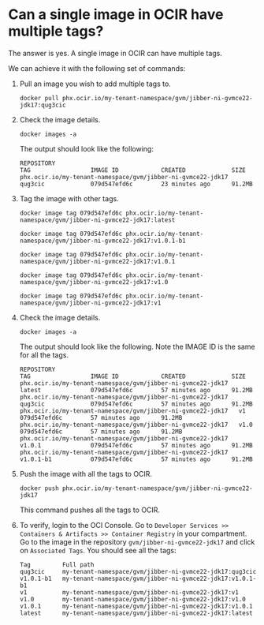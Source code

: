 # Can a single image in OCIR have multiple tags?

The answer is yes. A single image in OCIR can have multiple tags.

We can achieve it with the following set of commands:

1. Pull an image you wish to add multiple tags to.

    ``` shell
    docker pull phx.ocir.io/my-tenant-namespace/gvm/jibber-ni-gvmce22-jdk17:qug3cic
    ```

2. Check the image details.

    ``` shell
    docker images -a
    ```
    
    The output should look like the following:
    
    ``` shell
    REPOSITORY                                                        TAG                 IMAGE ID            CREATED             SIZE
    phx.ocir.io/my-tenant-namespace/gvm/jibber-ni-gvmce22-jdk17   qug3cic             079d547efd6c        23 minutes ago      91.2MB
    ```

3. Tag the image with other tags.

    ``` shell
    docker image tag 079d547efd6c phx.ocir.io/my-tenant-namespace/gvm/jibber-ni-gvmce22-jdk17:latest
    
    docker image tag 079d547efd6c phx.ocir.io/my-tenant-namespace/gvm/jibber-ni-gvmce22-jdk17:v1.0.1-b1
    
    docker image tag 079d547efd6c phx.ocir.io/my-tenant-namespace/gvm/jibber-ni-gvmce22-jdk17:v1.0.1
    
    docker image tag 079d547efd6c phx.ocir.io/my-tenant-namespace/gvm/jibber-ni-gvmce22-jdk17:v1.0
    
    docker image tag 079d547efd6c phx.ocir.io/my-tenant-namespace/gvm/jibber-ni-gvmce22-jdk17:v1
    ```

4. Check the image details.

    ``` shell
    docker images -a
    ```
    The output should look like the following. Note the IMAGE ID is the same for all the tags.
    
    ``` shell
    REPOSITORY                                                        TAG                 IMAGE ID            CREATED             SIZE
    phx.ocir.io/my-tenant-namespace/gvm/jibber-ni-gvmce22-jdk17   latest              079d547efd6c        57 minutes ago      91.2MB
    phx.ocir.io/my-tenant-namespace/gvm/jibber-ni-gvmce22-jdk17   qug3cic             079d547efd6c        57 minutes ago      91.2MB
    phx.ocir.io/my-tenant-namespace/gvm/jibber-ni-gvmce22-jdk17   v1                  079d547efd6c        57 minutes ago      91.2MB
    phx.ocir.io/my-tenant-namespace/gvm/jibber-ni-gvmce22-jdk17   v1.0                079d547efd6c        57 minutes ago      91.2MB
    phx.ocir.io/my-tenant-namespace/gvm/jibber-ni-gvmce22-jdk17   v1.0.1              079d547efd6c        57 minutes ago      91.2MB
    phx.ocir.io/my-tenant-namespace/gvm/jibber-ni-gvmce22-jdk17   v1.0.1-b1           079d547efd6c        57 minutes ago      91.2MB
    ```

5. Push the image with all the tags to OCIR.

    ``` shell
    docker push phx.ocir.io/my-tenant-namespace/gvm/jibber-ni-gvmce22-jdk17
    ```
    This command pushes all the tags to OCIR.

6. To verify, login to the OCI Console. Go to `Developer Services >> Containers & Artifacts >> Container Registry` in your compartment. Go to the image in the repository `gvm/jibber-ni-gvmce22-jdk17` and click on `Associated Tags`. You should see all the tags:

    ``` shell
    Tag	        Full path
    qug3cic	    my-tenant-namespace/gvm/jibber-ni-gvmce22-jdk17:qug3cic
    v1.0.1-b1	my-tenant-namespace/gvm/jibber-ni-gvmce22-jdk17:v1.0.1-b1
    v1	        my-tenant-namespace/gvm/jibber-ni-gvmce22-jdk17:v1
    v1.0	    my-tenant-namespace/gvm/jibber-ni-gvmce22-jdk17:v1.0
    v1.0.1	    my-tenant-namespace/gvm/jibber-ni-gvmce22-jdk17:v1.0.1
    latest	    my-tenant-namespace/gvm/jibber-ni-gvmce22-jdk17:latest
    ```
